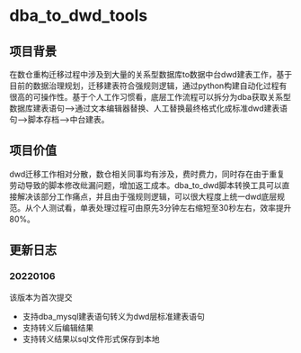 # dba_to_dwd_tools
## 项目背景
在数仓重构迁移过程中涉及到大量的关系型数据库to数据中台dwd建表工作，基于目前的数据治理规划，迁移建表符合强规则逻辑，通过python构建自动化过程有很高的可操作性。基于个人工作习惯看，底层工作流程可以拆分为dba获取关系型数据库建表语句-->通过文本编辑器替换、人工替换最终格式化成标准dwd建表语句-->脚本存档-->中台建表。
## 项目价值
dwd迁移工作相对分散，数仓相关同事均有涉及，费时费力，同时存在由于重复劳动导致的脚本修改纰漏问题，增加返工成本。dba_to_dwd脚本转换工具可以直接解决该部分工作痛点，并且由于强规则逻辑，可以很大程度上统一dwd底层规范。从个人测试看，单表处理过程可由原先3分钟左右缩短至30秒左右，效率提升80%。
## 更新日志
### 20220106
该版本为首次提交
* 支持dba_mysql建表语句转义为dwd层标准建表语句
* 支持转义后编辑结果
* 支持转义结果以sql文件形式保存到本地